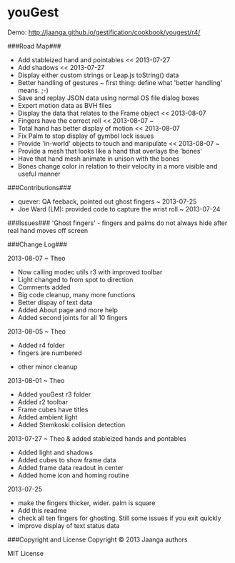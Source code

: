 youGest
=======

Demo: http://jaanga.github.io/gestification/cookbook/yougest/r4/ 


###Road Map###
* Add stableized hand and pointables << 2013-07-27
* Add shadows << 2013-07-27
* Display either custom strings or Leap.js toString() data
* Better handling of gestures ~ first thing: define what 'better handling' means. ;-)  
* Save and replay JSON data using normal OS file dialog boxes  
* Export motion data as BVH files  
* Display the data that relates to the Frame object  << 2013-08-07
* Fingers have the correct roll  << 2013-08-07 ~ 
* Total hand has better display of motion  << 2013-08-07
* Fix Palm to stop display of gymbol lock issues  
* Provide 'in-world' objects to touch and manipulate  << 2013-08-07 ~ 
* Provide a mesh that looks like a hand that overlays the 'bones'  
* Have that hand mesh animate in unison with the bones  
* Bones change color in relation to their velocity in a more visible and useful manner  


###Contributions###
* quever: QA feeback, pointed out ghost fingers ~ 2013-07-25
* Joe Ward (LM): provided code to capture the wrist roll ~ 2013-07-24


###Issues###
'Ghost fingers' - fingers and palms do not always hide after real hand moves off screen


###Change Log###

2013-08-07 ~ Theo
* Now calling modec utils r3 with improved toolbar
* Light changed to from spot to direction
* Comments added 
* Big code cleanup, many more functions
* Better dispay of text data
* Added About page and more help
* Added second joints for all 10 fingers 

2013-08-05 ~ Theo
* Added r4 folder
* fingers are numbered
+ other minor cleanup

2013-08-01 ~ Theo
* Added youGest r3 folder
* Added r2 toolbar
* Frame cubes have titles
* Added ambient light
* Added Stemkoski collision detection
 
2013-07-27 ~ Theo
& added stableized hands and pontables
* Added light and shadows
* Added cubes to show frame data
* Added frame data readout in center
* Added home icon and homing routine

2013-07-25
* make the fingers thicker, wider. palm is square
* Add this readme
* check all ten fingers for ghosting. Still some issues if you exit quickly
* improve display of text status data


###Copyright and License
Copyright &copy; 2013 Jaanga authors

MIT License
